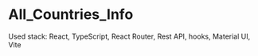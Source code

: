 # All_Countries_Info

Used stack: React, TypeScript, React Router, Rest API, hooks, Material UI, Vite
